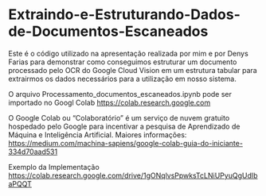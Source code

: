 # Extraindo-e-Estruturando-Dados-de-Documentos-Escaneados

Este é o código utilizado na apresentação realizada por mim e por Denys Farias
para demonstrar como conseguimos estruturar um documento processado pelo OCR do Google Cloud Vision em um estrutura tabular
para extrairmos os dados necessários para a utilização em nosso sistema.

O arquivo Processamento_documentos_escaneados.ipynb pode ser importado no Googl Colab https://colab.research.google.com

O Google Colab ou “Colaboratório” é um serviço de nuvem gratuito hospedado pelo Google para incentivar a pesquisa de Aprendizado de Máquina e Inteligência Artificial. Maiores informações: https://medium.com/machina-sapiens/google-colab-guia-do-iniciante-334d70aad531

Exemplo da Implementação
https://colab.research.google.com/drive/1gONqlvsPpwksTcLNiUPyuQgUdIbaPQQT


